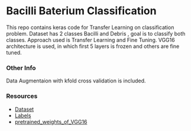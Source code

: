 # Bacilli Baterium Classification 
This repo contains keras code for Transfer Learning on classification problem. Dataset 
has 2 classes Bacilli and Debris , goal is to classify both classes. Approach used is Transfer Learning and Fine Tuning. 
VGG16 architecture is used, in which first 5 layers is frozen and others are fine tuned.

### Other Info
Data Augmentaion with kfold cross validation is included. 

### Resources 
* [Dataset](https://drive.google.com/open?id=13hpnLzh04H0CifYyLnY4bFh6BxyfZDva)
* [Labels](https://drive.google.com/open?id=10ZmkduJp2LupdWTLRqmwzRTD5CqcQAeV)
* [pretrained_weights_of_VGG16](https://drive.google.com/file/d/1yG_n5jeWGogDVhGVCWTOD6DrzmUfm_S-/view?usp=sharing)

